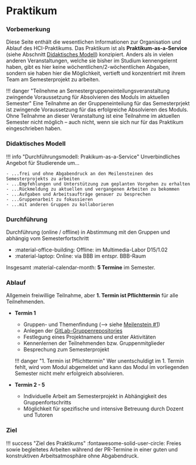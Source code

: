 # Praktikum

### Vorbemerkung 

Diese Seite enthält die wesentlichen Informationen zur Organisation und Ablauf des HCI-Praktikums. Das Praktikum ist als **Praktikum-as-a-Service** (siehe Abschnitt [Didaktisches Modell](#didaktisches-modell)) konzipiert. Anders als in vielen anderen Veranstaltungen, welche sie bisher im Studium kennengelernt haben, gibt es hier keine wöchentlichen/2-wöchentlichen Abgaben, sondern sie haben hier die Möglichkeit, vertieft und konzentriert mit ihrem Team am Semesterprojekt zu arbeiten. 

!!! danger "Teilnehme an Semestergruppeneinteilungsveranstaltung zwingende Voraussetzung für Absolvieren des Moduls im aktuellen Semester"
    Eine Teilnahme an der Gruppeneinteilung für das Semesterprjekt ist zwingende Voraussetzung für das erfolgreiche Absolvieren des Moduls. Ohne Teilnahme an dieser Veranstaltung ist eine Teilnahme im aktuellen Semester nicht möglich – auch nicht, wenn sie sich nur für das Praktikum eingeschrieben haben. 



### Didaktisches Modell

!!! info "Durchführungsmodell: Prakikum-as-a-Service"
    Unverbindliches Angebot für Studierende um...  

    - ...frei und ohne Abgabendruck an den Meilensteinen des Semesterprojekts zu arbeiten
    - ...Empfehlungen und Unterstützung zum geplanten Vorgehen zu erhalten
    - ...Rückmeldung zu aktuellen und vergangenen Arbeiten zu bekommen
    - ...Aufgaben und Arbeitsaufträge genauer zu besprechen
    - ...Gruppenarbeit zu fokussieren
    - ...mit anderen Gruppen zu kollaborieren


### Durchführung

Durchführung (online / offline) in Abstimmung mit den Gruppen und abhängig vom Semesterfortschritt

- :material-office-building: Offline: im Multimedia-Labor D15/1.02
- :material-laptop: Online: via BBB im entspr. BBB-Raum

Insgesamt :material-calendar-month: **5 Termine** im Semester.


### Ablauf

Allgemein freiwillige Teilnahme, aber **1. Termin ist Pflichttermin** für alle Teilnehmenden.

- **Termin 1**
    - Gruppen- und Themenfindung (--> siehe [Meilenstein #1](ms1.md))
    - Anlegen der [GitLab-Gruppenrepositories]()
    - Festlegung eines Projektnamens und erster Aktivitäten
    - Kennenlernen der Teilnehmenden bzw. Gruppenmitglieder
    - Besprechung zum Semesterprojekt

    !!! danger "1. Termin ist Pflichttermin"
        Wer unentschuldigt im 1. Termin fehlt, wird vom Modul abgemeldet und kann das Modul im vorliegenden Semester nicht mehr erfolgreich absolvieren.

- **Termin 2 - 5**
    - Individuelle Arbeit am Semesterprojekt in Abhängigkeit des Gruppenfortschritts
    - Möglichkeit für spezifische und intensive Betreuung durch Dozent und Tutoren


### Ziel

!!! success "Ziel des Praktikums" 
    :fontawesome-solid-user-circle: Freies sowie begleitetes Arbeiten während der PR-Termine in einer guten und konstruktiven Arbeitsatmosphäre ohne Abgabendruck.


